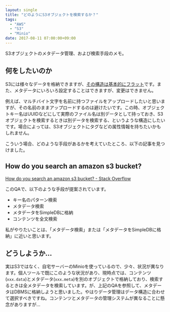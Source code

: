 ```yaml
---
layout: single
title: "どのようにS3オブジェクトを検索するか？"
tags:
  - "AWS"
  - "S3"
  - "Minio"
date: 2017-08-11 07:00:00+09:00
---
```


S3オブジェクトのメタデータ管理、および検索手段のメモ。

## 何をしたいのか

S3には様々なデータを格納できますが、[その構造は基本的にフラット](http://docs.aws.amazon.com/ja_jp/AmazonS3/latest/dev/UsingMetadata.html)です。また、メタデータにいろいろ設定することはできますが、変更はできません。

例えば、マルチバイト文字を名前に持つファイルをアップロードしたいと思いますが、その名前のままアップロードするのは避けたいです。この時、オブジェクトキー名はUUIDなどにして実際のファイル名は別データとして持っておき、S3オブジェクトを検索するときは別データを検索する、というような構造にしたいです。場合によっては、S3オブジェクトにタグなどの属性情報を持ちたいかもしれません。

こういう場合、どのような手段があるかを考えていたところ、以下の記事を見つけました。

## How do you search an amazon s3 bucket?

[How do you search an amazon s3 bucket? - Stack Overflow](https://stackoverflow.com/questions/4979218/how-do-you-search-an-amazon-s3-bucket)

このQAで、以下のような手段が提案されています。

- キー名のパターン検索
- メタデータ検索
- メタデータをSimpleDBに格納
- コンテンツを全文検索

私がやりたいことは、「メタデータ検索」または「メタデータをSimpleDBに格納」に近いと思います。

## どうしようか…

実はS3ではなく、自宅サーバーのMinioを使っているので、少々、状況が異なります。個人ツールで既にこのような状況があり、現時点では、コンテンツ(`xxx.data`)とメタデータ(`xxx.meta`)を別のオブジェクトで格納しており、検索するときは全メタデータを検索しています。が、上記のQAを参照して、メタデータはDBMSに格納しようと思いました。やはりデータ管理はデータ構造に合わせて選択すべきですね。コンテンツとメタデータの管理システムが異なることに懸念がありますが…
